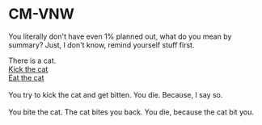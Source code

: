<!DOCTYPE html>
# CM-VNW

<html>
    <head>
	 <div id="c1summary">
	   <p>You literally don't have even 1% planned out, what do you mean by summary? Just, I don't know, remind yourself stuff first.</p>
	 </div>
	 </head>
	 <body>
	 <div id="c1p1">
	 <p1>There is a cat.</p1>
  <br>
	 <a href="#ktc">Kick the cat</a>
  <br>
	 <a href="#etc">Eat the cat</a>
	 </div>
  <br>
	 <div id="ktc">
	 <p2>You try to kick the cat and get bitten. You die. Because, I say so.</p2>
	 </div>
  <br>
	 <div id="etc">
	 <p3>You bite the cat. The cat bites you back. You die, because the cat bit you.</p3>
	 </div>
	 </body>
</html>

